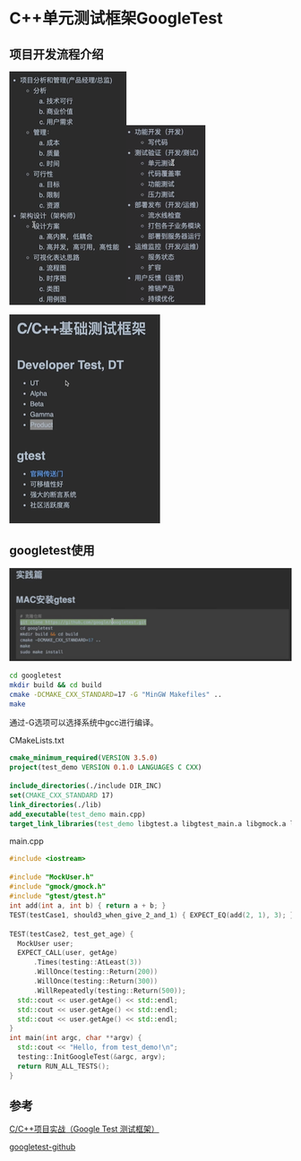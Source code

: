 # C++单元测试框架GoogleTest

## 项目开发流程介绍

![image-20230908102829973](../img//image-20230908102829973.png)![image-20230908102945546](../img//image-20230908102945546.png)

![image-20230908103226217](../img//image-20230908103226217.png)

## googletest使用

![image-20230908104134787](../img//image-20230908104134787.png)

```bash
cd googletest
mkdir build && cd build
cmake -DCMAKE_CXX_STANDARD=17 -G "MinGW Makefiles" ..
make
```

通过-G选项可以选择系统中gcc进行编译。

CMakeLists.txt

```cmake
cmake_minimum_required(VERSION 3.5.0)
project(test_demo VERSION 0.1.0 LANGUAGES C CXX)

include_directories(./include DIR_INC)
set(CMAKE_CXX_STANDARD 17)
link_directories(./lib)
add_executable(test_demo main.cpp)
target_link_libraries(test_demo libgtest.a libgtest_main.a libgmock.a libgmock_main.a)	
```

main.cpp

```cpp
#include <iostream>

#include "MockUser.h"
#include "gmock/gmock.h"
#include "gtest/gtest.h"
int add(int a, int b) { return a + b; }
TEST(testCase1, should3_when_give_2_and_1) { EXPECT_EQ(add(2, 1), 3); }

TEST(testCase2, test_get_age) {
  MockUser user;
  EXPECT_CALL(user, getAge)
      .Times(testing::AtLeast(3))
      .WillOnce(testing::Return(200))
      .WillOnce(testing::Return(300))
      .WillRepeatedly(testing::Return(500));
  std::cout << user.getAge() << std::endl;
  std::cout << user.getAge() << std::endl;
  std::cout << user.getAge() << std::endl;
}
int main(int argc, char **argv) {
  std::cout << "Hello, from test_demo!\n";
  testing::InitGoogleTest(&argc, argv);
  return RUN_ALL_TESTS();
}
```



## 参考

[C/C++项目实战（Google Test 测试框架）](https://www.bilibili.com/video/BV1BB4y147Nv)

[googletest-github](https://github.com/google/googletest/)
